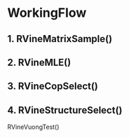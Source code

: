 # WorkingFlow
## 1. RVineMatrixSample()

## 2. RVineMLE()

## 3. RVineCopSelect()

## 4. RVineStructureSelect()
RVineVuongTest()
